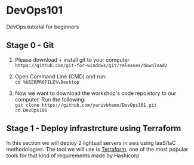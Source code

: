 # DevOps101
DevOps tutorial for beginners

## Stage 0 - Git
1. Please download + install git to your computer<br>
`https://github.com/git-for-windows/git/releases/download/`

2. Open Command Line (CMD) and run:<br>
`cd %USERPROFILE%\Desktop`

3. Now we want to download the workshop's code repoistory to our computer.
Run the following:<br>
`git clone https://github.com/yanivbhemo/DevOps101.git`<br>
`cd DevOps101`

## Stage 1 - Deploy infrastrcture using Terraform
In this section we will deploy 2 lightsail servers in aws using
IaaS/IaC methodologies.
The tool we will use is <a href="https://learn.hashicorp.com/terraform">Terraform</a>, one of the most popular tools for that kind of requirements made by Hashicorp 